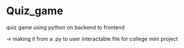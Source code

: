 # Quiz_game

quiz game using python on backend to frontend

-> making it from a .py to user interactable file for college mini project

